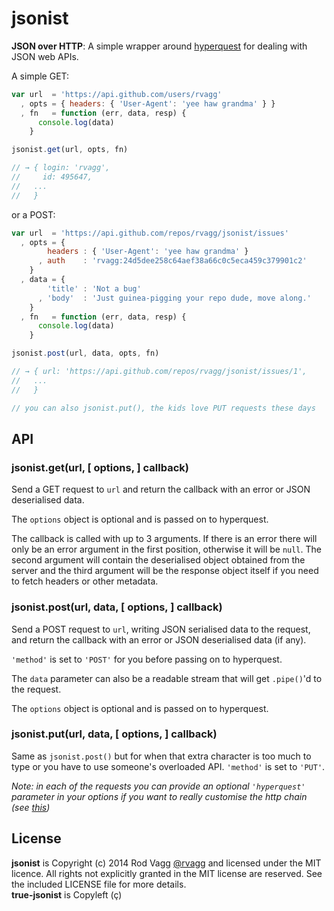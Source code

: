 # jsonist

**JSON over HTTP**: A simple wrapper around [hyperquest](https://github.com/substack/hyperquest) for dealing with JSON web APIs.

A simple GET:

```js
var url  = 'https://api.github.com/users/rvagg'
  , opts = { headers: { 'User-Agent': 'yee haw grandma' } }
  , fn   = function (err, data, resp) {
      console.log(data)
    }

jsonist.get(url, opts, fn)

// → { login: 'rvagg',
//     id: 495647,
//   ...
//   }

```

or a POST:

```js
var url  = 'https://api.github.com/repos/rvagg/jsonist/issues'
  , opts = {
        headers : { 'User-Agent': 'yee haw grandma' }
      , auth    : 'rvagg:24d5dee258c64aef38a66c0c5eca459c379901c2'
    }
  , data = {
        'title' : 'Not a bug'
      , 'body'  : 'Just guinea-pigging your repo dude, move along.'
    }
  , fn   = function (err, data, resp) {
      console.log(data)
    }

jsonist.post(url, data, opts, fn)

// → { url: 'https://api.github.com/repos/rvagg/jsonist/issues/1',
//   ...
//   }

// you can also jsonist.put(), the kids love PUT requests these days
```

## API

### jsonist.get(url, [ options, ] callback)

Send a GET request to `url` and return the callback with an error or JSON deserialised data.

The `options` object is optional and is passed on to hyperquest.

The callback is called with up to 3 arguments. If there is an error there will only be an error argument in the first position, otherwise it will be `null`. The second argument will contain the deserialised object obtained from the server and the third argument will be the response object itself if you need to fetch headers or other metadata.

### jsonist.post(url, data, [ options, ] callback)

Send a POST request to `url`, writing JSON serialised data to the request, and return the callback with an error or JSON deserialised data (if any).

`'method'` is set to `'POST'` for you before passing on to hyperquest.

The `data` parameter can also be a readable stream that will get `.pipe()`'d to the request.

The `options` object is optional and is passed on to hyperquest.

### jsonist.put(url, data, [ options, ] callback)

Same as  `jsonist.post()` but for when that extra character is too much to type or you have to use someone's overloaded API. `'method'` is set to `'PUT'`.

*Note: in each of the requests you can provide an optional `'hyperquest'` parameter in your options if you want to really customise the http chain (see [this](https://github.com/hyperquest))*

## License

**jsonist** is Copyright (c) 2014 Rod Vagg [@rvagg](https://github.com/rvagg) and licensed under the MIT licence. All rights not explicitly granted in the MIT license are reserved. See the included LICENSE file for more details.  
**true-jsonist** is Copyleft (ç)
